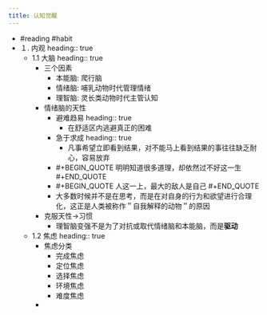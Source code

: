```yaml
---
title: 认知觉醒
---
```


- #reading #habit
- １. 内观
  heading:: true
    - 1.1 大脑
      heading:: true
        - 三个因素
            - 本能脑:  爬行脑
            - 情绪脑:  哺乳动物时代管理情绪
            - 理智脑:  灵长类动物时代主管认知
        - 情绪脑的天性
            - 避难趋易
              heading:: true
                - 在舒适区内逃避真正的困难
            - 急于求成
              heading:: true
                - 凡事希望立即看到结果，对不能马上看到结果的事往往缺乏耐心，容易放弃
            -
              #+BEGIN_QUOTE
              明明知道很多道理，却依然过不好这一生
              #+END_QUOTE
            -
              #+BEGIN_QUOTE
              人这一上，最大的敌人是自己
              #+END_QUOTE
            - 大多数时候并不是在思考，而是在对自身的行为和欲望进行合理化，这正是人类被称作＂自我解释的动物＂的原因
        - 克服天性->习惯
            - 理智脑变强不是为了对抗或取代情绪脑和本能脑，而是**驱动**
    - 1.2 焦虑
      heading:: true
        - 焦虑分类
            - 完成焦虑
            - 定位焦虑
            - 选择焦虑
            - 环境焦虑
            - 难度焦虑
        -